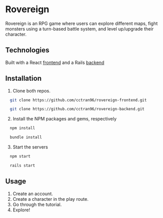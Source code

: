 # Rovereign

Rovereign is an RPG game where users can explore different maps, fight monsters using a turn-based battle system, and level up/upgrade their character.

## Technologies

Built with a React [frontend](https://github.com/cctran96/rovereign-frontend) and a Rails [backend](https://github.com/cctran96/rovereign-backend)

## Installation

1. Clone both repos.
 ```sh
   git clone https://github.com/cctran96/rovereign-frontend.git
   ```
 ```sh
   git clone https://github.com/cctran96/rovereign-backend.git
   ```
2. Install the NPM packages and gems, respectively
 ```sh
   npm install
   ```
 ```sh
   bundle install
   ```
3. Start the servers
 ```sh
   npm start
   ```
 ```sh
   rails start
   ```

## Usage
1. Create an account.
2. Create a character in the play route.
3. Go through the tutorial.
4. Explore!